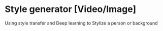 # Style generator [Video/Image]
Using style transfer and Deep learning to Stylize a person or background
